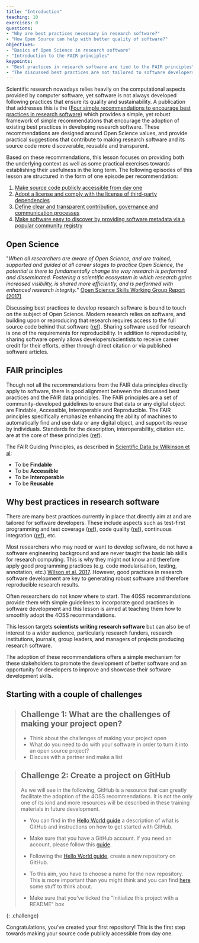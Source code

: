 ```yaml
---
title: "Introduction"
teaching: 10
exercises: 0
questions:
- "Why are best practices necessary in research software?"
- "How Open Source can help with better quality of software?"
objectives:
- "Basics of Open Science in research software"
- "Introduction to the FAIR principles"
keypoints:
- "Best practices in research software are tied to the FAIR principles"
- "The discussed best practices are not tailored to software developers, but rather to a wider audience"
---
```


Scientific research nowadays relies heavily on the computational aspects provided by computer software, yet software is not always developed following practices that ensure its quality and sustainability. A publication that addresses this is the ([Four simple recommendations to encourage best practices in research software](https://f1000research.com/articles/6-876/v1)) which provides a simple, yet robust framework of simple recommendations that encourage the adoption of existing best practices in developing research software. These recommendations are designed around Open Science values, and provide practical suggestions that contribute to making research software and its source code more discoverable, reusable and transparent.

Based on these recommendations, this lesson focuses on providing both the underlying context as well as some practical exercises towards establishing their usefulness in the long term. The following episodes of this lesson are structured in the form of one episode per recommendation:

1. [Make source code publicly accessible from day one](../02-make-it-public/)
2. [Adopt a license and comply with the license of third-party dependencies](../03-use-license/)
3. [Define clear and transparent contribution, governance and communication processes](../04-contributions/)
4. [Make software easy to discover by providing software metadata via a popular community registry](../05-use-registry/)

## Open Science

"_When all researchers are aware of Open Science, and are trained, supported and guided at all career stages to practice Open Science, the potential is there to fundamentally change the way research is performed and disseminated. Fostering a scientific ecosystem in which research gains increased visibility, is shared more efficiently, and is performed with enhanced research integrity._" [Open Science Skills Working Group Report (2017)](https://ec.europa.eu/research/openscience/pdf/os_skills_wgreport_final.pdf#view=fit&pagemode=none)

Discussing best practices to develop research software is bound to touch on the subject of Open Science. Modern research relies on software, and building upon or reproducing that research requires access to the full source code behind that software ([ref](https://open-science-training-handbook.gitbook.io/book/examples-and-practical-guidance)). Sharing software used for research is one of the requirements for reproducibility. In addition to reproducibility, sharing software openly allows developers/scientists to receive career credit for their efforts, either through direct citation or via published software articles.

## FAIR principles

Though not all the recommendations from the FAIR data principles directly apply to software, there is good alignment between the discussed best practices and the FAIR data principles. The FAIR principles are a set of community-developed guidelines to ensure that data or any digital object are Findable, Accessible, Interoperable and Reproducible. The FAIR principles specifically emphasize enhancing the ability of machines to automatically find and use data or any digital object, and support its reuse by individuals. Standards for the description, interoperability, citation etc. are at the core of these principles ([ref](https://www.incf.org/activities/standards-and-best-practices/what-is-fair)).

The FAIR Guiding Principles, as described in [Scientific Data by Wilkinson et al](https://www.nature.com/articles/sdata201618):
- To be **Findable**
- To be **Accessible**
- To be **Interoperable**
- To be **Reusable**

## Why best practices in research software

There are many best practices currently in place that directly aim at and are tailored for software developers. These include aspects such as test-first programming and test coverage ([ref](https://github.com/r-lib/covr)), code quality ([ref](https://qaas.cyclopt.com/)), continuous integration ([ref](https://travis-ci.org)), etc. 

Most researchers who may need or want to develop software, do not have a software engineering background and are never taught the basic lab skills for research computing. This is why they might not know and therefore apply good programming practices (e.g. code modularisation, testing, annotation, etc.) [Wilson et al. 2017](https://journals.plos.org/ploscompbiol/article?id=10.1371/journal.pcbi.1005510). 
However, good practices in research software development are key to generating robust software and therefore reproducible research results. 

Often researchers do not know where to start. The 4OSS recommandations provide them with simple guidelines to incorporate good practices in software development and this lesson is aimed at teaching them how to smoothly adopt the 4OSS recommandations.

This lesson targets **scientists writing research software** but can also be of interest to a wider audience, particularly research funders, research institutions, journals, group leaders, and managers of projects producing research software. <br>

The adoption of these recommendations offers a simple mechanism for these stakeholders to promote the development of better software and an opportunity for developers to improve and showcase their software development skills.

## Starting with a couple of challenges

> ## Challenge 1: What are the challenges of making your project open?
> - Think about the challenges of making your project open
> - What do you need to do with your software in order to turn it into an open source project?
> - Discuss with a partner and make a list


> ## Challenge 2: Create a project on GitHub
> As we will see in the following, GitHub is a resource that can greatly facilitate the adoption of the 4OSS recommendations. It is not the only one of its kind and more resources will be described in these training materials in future development. 
> - You can find in the [Hello World guide](https://guides.github.com/activities/hello-world/) a description of what is GitHub and instructions on how to get started with GitHub. 
>  
> - Make sure that you have a GitHub account. If you need an account, please follow this [guide](https://services.github.com/on-demand/intro-to-github/create-github-account).
> - Following the [Hello World guide](https://guides.github.com/activities/hello-world/), create a new repository on GitHub.
> - To this aim, you have to choose a name for the new repository. This is more important than you might think and you can find [here](https://opensource.guide/starting-a-project/#naming-and-branding-your-project) some stuff to think about.
> - Make sure that you've ticked the "Initialize this project with a README" box
>
{: .challenge}

Congratulations, you've created your first repository! This is the first step towards making your source code publicly accessible from day one.
